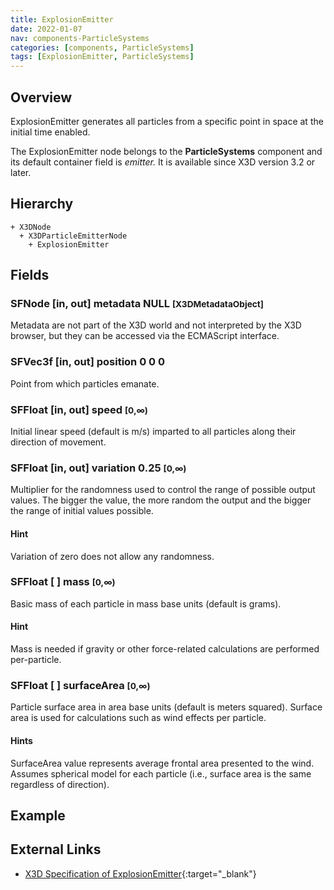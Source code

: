```yaml
---
title: ExplosionEmitter
date: 2022-01-07
nav: components-ParticleSystems
categories: [components, ParticleSystems]
tags: [ExplosionEmitter, ParticleSystems]
---
```

<style>
.post h3 {
  word-spacing: 0.2em;
}
</style>

## Overview

ExplosionEmitter generates all particles from a specific point in space at the initial time enabled.

The ExplosionEmitter node belongs to the **ParticleSystems** component and its default container field is *emitter.* It is available since X3D version 3.2 or later.

## Hierarchy

```
+ X3DNode
  + X3DParticleEmitterNode
    + ExplosionEmitter
```

## Fields

### SFNode [in, out] **metadata** NULL <small>[X3DMetadataObject]</small>

Metadata are not part of the X3D world and not interpreted by the X3D browser, but they can be accessed via the ECMAScript interface.

### SFVec3f [in, out] **position** 0 0 0

Point from which particles emanate.

### SFFloat [in, out] **speed** <small>[0,∞)</small>

Initial linear speed (default is m/s) imparted to all particles along their direction of movement.

### SFFloat [in, out] **variation** 0.25 <small>[0,∞)</small>

Multiplier for the randomness used to control the range of possible output values. The bigger the value, the more random the output and the bigger the range of initial values possible.

#### Hint

Variation of zero does not allow any randomness.

### SFFloat [ ] **mass** <small>[0,∞)</small>

Basic mass of each particle in mass base units (default is grams).

#### Hint

Mass is needed if gravity or other force-related calculations are performed per-particle.

### SFFloat [ ] **surfaceArea** <small>[0,∞)</small>

Particle surface area in area base units (default is meters squared). Surface area is used for calculations such as wind effects per particle.

#### Hints

SurfaceArea value represents average frontal area presented to the wind. Assumes spherical model for each particle (i.e., surface area is the same regardless of direction).

## Example

<x3d-canvas src="https://create3000.github.io/media/examples/ParticleSystems/ExplosionEmitter/ExplosionEmitter.x3d"></x3d-canvas>

## External Links

- [X3D Specification of ExplosionEmitter](https://www.web3d.org/documents/specifications/19775-1/V4.0/Part01/components/particleSystems.html#ExplosionEmitter){:target="_blank"}
